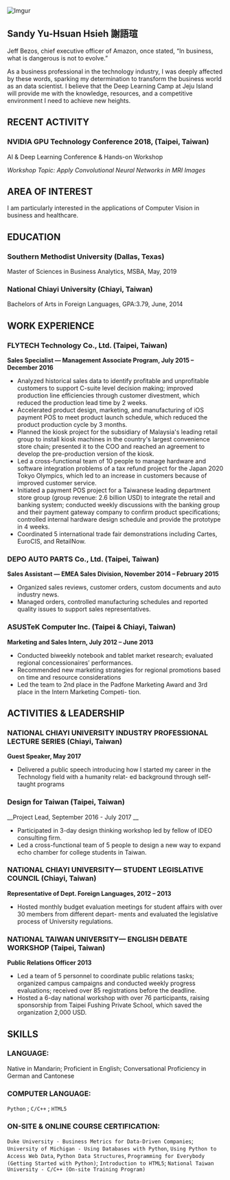 ![Imgur](https://i.imgur.com/s5bkmoTm.jpg?3)

## Sandy Yu-Hsuan Hsieh 謝語瑄

Jeff Bezos, chief executive officer of Amazon, once stated, “In business, what is dangerous is not to evolve.”

As a business professional in the technology industry, I was deeply affected by these words, sparking my determination to transform the business world as an data scientist. I believe that the Deep Learning Camp at Jeju Island will provide me with the knowledge, resources, and a competitive environment I need to achieve new heights.



## RECENT ACTIVITY

### NVIDIA GPU Technology Conference 2018, (Taipei, Taiwan)
AI & Deep Learning Conference & Hands-on Workshop

_Workshop Topic: Apply Convolutional Neural Networks in MRI Images_

## AREA OF INTEREST

I am particularly interested in the applications of Computer Vision in business and healthcare.


## EDUCATION

### Southern Methodist University (Dallas, Texas)
Master of Sciences in Business Analytics, MSBA, May, 2019

### National Chiayi University (Chiayi, Taiwan)
Bachelors of Arts in Foreign Languages, GPA:3.79, June, 2014


## WORK EXPERIENCE
### FLYTECH Technology Co., Ltd. (Taipei, Taiwan)
__Sales Specialist — Management Associate Program, July 2015 – December 2016__                                                   

* Analyzed historical sales data to identify profitable and unprofitable customers to support C-suite level decision making; improved production line efficiencies through customer divestment, which reduced the production lead time by 2 weeks.   
* Accelerated product design, marketing, and manufacturing of iOS payment POS to meet product launch schedule, which reduced the product production cycle by 3 months.
* Planned the kiosk project for the subsidiary of Malaysia's leading retail group to install kiosk machines in the country's largest convenience store chain; presented it to the COO and reached an agreement to develop the pre-production version of the kiosk. 
* Led a cross-functional team of 10 people to manage hardware and software integration problems of a tax refund project for the Japan 2020 Tokyo Olympics, which led to an increase in customers because of improved customer service.
* Initiated a payment POS project for a Taiwanese leading department store group (group revenue: 2.6 billion USD) to integrate the retail and banking system; conducted weekly discussions with the banking group and their payment gateway company to confirm product specifications; controlled internal hardware design schedule and provide the prototype in 4 weeks. 
* Coordinated 5 international trade fair demonstrations including Cartes, EuroCIS, and RetailNow.



### DEPO AUTO PARTS Co., Ltd. (Taipei, Taiwan)
**Sales Assistant — EMEA Sales Division, November 2014 – February 2015**

* Organized sales reviews, customer orders, custom documents and auto industry news. 
* Managed orders, controlled manufacturing schedules and reported quality issues to support sales representatives. 

### ASUSTeK Computer Inc. (Taipei & Chiayi, Taiwan)
**Marketing and Sales Intern, July 2012 – June 2013**

* Conducted biweekly notebook and tablet market research; evaluated regional concessionaires’ performances.
* Recommended new marketing strategies for regional promotions based on time and resource considerations
* Led the team to 2nd place in the Padfone Marketing Award and 3rd place in the Intern Marketing Competi-
tion.


## ACTIVITIES & LEADERSHIP

### NATIONAL CHIAYI UNIVERSITY INDUSTRY PROFESSIONAL LECTURE SERIES (Chiayi, Taiwan)
__Guest Speaker, May 2017__
* Delivered a public speech introducing how I started my career in the Technology field with a humanity relat-
ed background through self-taught programs

### Design for Taiwan (Taipei, Taiwan)
__Project Lead, September 2016 - July 2017 __ 

* Participated in 3-day design thinking workshop led by fellow of IDEO consulting firm. 
* Led a cross-functional team of 5 people to design a new way to expand echo chamber for college students in Taiwan. 

### NATIONAL CHIAYI UNIVERSITY— STUDENT LEGISLATIVE COUNCIL (Chiayi, Taiwan)
__Representative of Dept. Foreign Languages, 2012 – 2013__
* Hosted monthly budget evaluation meetings for student affairs with over 30 members from different depart-
ments and evaluated the legislative process of University regulations.

### NATIONAL TAIWAN UNIVERSITY— ENGLISH DEBATE WORKSHOP (Taipei, Taiwan)
__Public Relations Officer 2013__
* Led a team of 5 personnel to coordinate public relations tasks; organized campus campaigns and conducted
weekly progress evaluations; received over 85 registrations before the deadline.
* Hosted a 6-day national workshop with over 76 participants, raising sponsorship from Taipei Fushing Private
School, which saved the organization 2,000 USD.

## SKILLS

### LANGUAGE: 
Native in Mandarin; Proficient in English; Conversational Proficiency in German and Cantonese 
### COMPUTER LANGUAGE: 
`Python` ; `C/C++` ; `HTML5`
### ON-SITE & ONLINE COURSE CERTIFICATION: 
`Duke University - Business Metrics for Data-Driven Companies`; `University of Michigan - Using Databases with Python`, `Using Python to Access Web Data`, `Python Data Structures`, `Programming for Everybody (Getting Started with Python)`; `Introduction to HTML5`; `National Taiwan University - C/C++ (On-site Training Program)`




